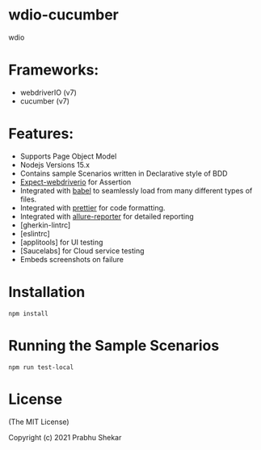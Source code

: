 # wdio-cucumber

wdio

# Frameworks:

- webdriverIO (v7)
- cucumber (v7)

# Features:

- Supports Page Object Model
- Nodejs Versions 15.x
- Contains sample Scenarios written in Declarative style of BDD
- [Expect-webdriverio](https://github.com/webdriverio/expect-webdriverio) for Assertion
- Integrated with [babel](https://www.npmjs.com/package/Babel) to seamlessly load from many different types of files.
- Integrated with [prettier](https://www.npmjs.com/package/prettier) for code formatting.
- Integrated with [allure-reporter](https://www.npmjs.com/package/@wdio/allure-reporter) for detailed reporting
- [gherkin-lintrc]
- [eslintrc]
- [applitools] for UI testing
- [Saucelabs] for Cloud service testing
- Embeds screenshots on failure

# Installation

```
npm install
```

# Running the Sample Scenarios

```
npm run test-local
```

# License

(The MIT License)

Copyright (c) 2021 Prabhu Shekar
